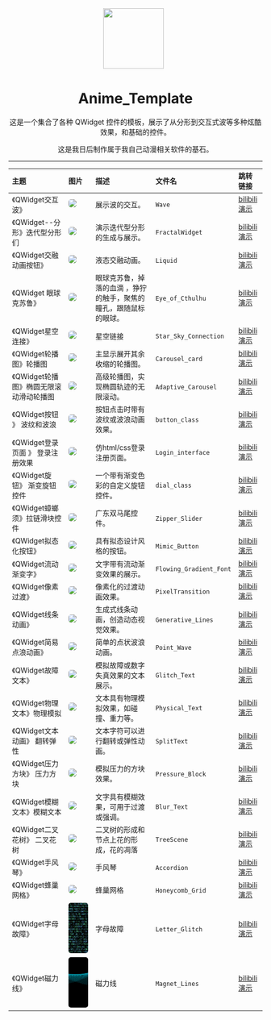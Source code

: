 <div align="center">
    <img src="res/GQmst7takAMVmoS.jpg" alt="" width="120" height="120"/>
  <h1>Anime_Template</h1>
  <p>这是一个集合了各种 QWidget 控件的模板，展示了从分形到交互式波等多种炫酷效果，和基础的控件。</p>
  <p>这是我日后制作属于我自己动漫相关软件的基石。</p>
</div>

---

| 主题 | 图片 | 描述 | 文件名 | 跳转链接 |
| :----------------------- | :------------------------------------------------------------------------------------------------------------------------------------------------------------------------------------------------------------------------------------------------ | :--------------------------------------- | :--------------- | :--------------------- |
| 《QWidget交互波》 | <img src="res/Wave.png" style="height: 100px; object-fit: cover; border-radius: 5px;"> | 展示波的交互。 | `Wave` | [bilibili演示](https://www.bilibili.com/video/BV1kETHzNERE) |
| 《QWidget--分形》迭代型分形们 | <img src="res/FractalWidget.png" style="height: 100px; object-fit: cover; border-radius: 5px;"> | 演示迭代型分形的生成与展示。 | `FractalWidget` | [bilibili演示](https://www.bilibili.com/video/BV12aKtzdErC) |
| 《QWidget交融动画按钮》 | <img src="res/液态.png" style="height: 100px; object-fit: cover; border-radius: 5px;"> | 液态交融动画。 | `Liquid` | [bilibili演示](https://www.bilibili.com/video/BV1w25PzBEq3) |
| 《QWidget 眼球克苏鲁》 | <img src="res/Eye_of_Cthulhu.png" style="height: 100px; object-fit: cover; border-radius: 5px;"> | 眼球克苏鲁，掉落的血滴 ，狰狞的触手，聚焦的瞳孔，跟随鼠标的眼球。 | `Eye_of_Cthulhu` | [bilibili演示](https://www.bilibili.com/video/BV11MgSz4EL7) |
| 《QWidget星空连接》 | <img src="res/Star_Sky_Connection.png" style="height: 100px; object-fit: cover; border-radius: 5px;"> | 星空链接 | `Star_Sky_Connection` | [bilibili演示](https://www.bilibili.com/video/BV1iw3uzAEee) |
| 《QWidget轮播图》轮播图 | <img src="res/carousel_card.png" style="height: 100px; object-fit: cover; border-radius: 5px;"> | 主显示展开其余收缩的轮播图。 | `Carousel_card` | [bilibili演示](https://www.bilibili.com/video/BV1ksZdYjE3w) |
| 《QWidget轮播图》椭圆无限滚动滑动轮播图 | <img src="res/Adaptive_Carousel.png" style="height: 100px; object-fit: cover; border-radius: 5px;"> | 高级轮播图，实现椭圆轨迹的无限滚动。 | `Adaptive_Carousel` | [bilibili演示](https://www.bilibili.com/video/BV1AXonY7EPz) |
| 《QWidget按钮 》 波纹和波浪 | <img src="res/2_btn.png" style="height: 100px; object-fit: cover; border-radius: 5px;"> | 按钮点击时带有波纹或波浪动画效果。 | `button_class` | [bilibili演示](https://www.bilibili.com/video/BV12fdFYZEsk) |
| 《QWidget登录页面 》 登录注册效果 | <img src="res/Responsive_form.png" style="height: 100px; object-fit: cover; border-radius: 5px;"> | 仿html/css登录注册页面。 | `Login_interface` | [bilibili演示](https://www.bilibili.com/video/BV18FdjYVEBN) |
| 《QWidget旋钮》 渐变旋钮控件 | <img src="res/gradient_knob.png" style="height: 100px; object-fit: cover; border-radius: 5px;"> | 一个带有渐变色彩的自定义旋钮控件。 | `dial_class` | [bilibili演示](https://www.bilibili.com/video/BV1dTdSY2Ef1) |
| 《QWidget蟑螂须》拉链滑块控件 | <img src="res/蟑螂.png" style="height: 100px; object-fit: cover; border-radius: 5px;"> | 广东双马尾控件。 | `Zipper_Slider` | [bilibili演示](https://www.bilibili.com/video/BV1DWLbzWEjd) |
| 《QWidget拟态化按钮》 | <img src="res/拟态化按钮.png" style="height: 100px; object-fit: cover; border-radius: 5px;"> | 具有拟态设计风格的按钮。 | `Mimic_Button` | [bilibili演示](https://www.bilibili.com/video/BV1yXGrz3E6g) |
| 《QWidget流动渐变字》 | <img src="res/Flowing_Gradient_Font.png" style="height: 100px; object-fit: cover; border-radius: 5px;"> | 文字带有流动渐变效果的展示。 | `Flowing_Gradient_Font` | [bilibili演示](https://www.bilibili.com/video/BV1fLEgzoEdW) |
| 《QWidget像素过渡》 | <img src="res/PixelTransition.png" style="height: 100px; object-fit: cover; border-radius: 5px;"> | 像素化的过渡动画效果。 | `PixelTransition` | [bilibili演示](https://www.bilibili.com/video/BV1Km7Kz4EyF) |
| 《QWidget线条动画》 | <img src="res/Generative_Lines.png" style="height: 100px; object-fit: cover; border-radius: 5px;"> | 生成式线条动画，创造动态视觉效果。 | `Generative_Lines` | [bilibili演示](https://www.bilibili.com/video/BV1W27mzMEmK) |
| 《QWidget简易点浪动画》 | <img src="res/Point_Wave.png" style="height: 100px; object-fit: cover; border-radius: 5px;"> | 简单的点状波浪动画。 | `Point_Wave` | [bilibili演示](https://www.bilibili.com/video/BV1vhTJzEEPT) |
| 《QWidget故障文本》 | <img src="res/Glitch_Text.png" style="height: 100px; object-fit: cover; border-radius: 5px;"> | 模拟故障或数字失真效果的文本展示。 | `Glitch_Text` | [bilibili演示](https://www.bilibili.com/video/BV1nyT3zqEbW) |
| 《QWidget物理文本》物理模拟 | <img src="res/Physical_Text.png" style="height: 100px; object-fit: cover; border-radius: 5px;"> | 文本具有物理模拟效果，如碰撞、重力等。 | `Physical_Text` | [bilibili演示](https://www.bilibili.com/video/BV1zRTBzyEZB) |
| 《QWidget文本动画》 翻转弹性 | <img src="res/SplitText.png" style="height: 100px; object-fit: cover; border-radius: 5px;"> | 文本字符可以进行翻转或弹性动画。 | `SplitText` | [bilibili演示](https://www.bilibili.com/video/BV1kvMmzVEbb) |
| 《QWidget压力方块》 压力方块 | <img src="res/Pressure_Block.png" style="height: 100px; object-fit: cover; border-radius: 5px;"> | 模拟压力的方块效果。 | `Pressure_Block` | [bilibili演示](https://www.bilibili.com/video/BV1VSN4zaEWK) |
| 《QWidget模糊文本》模糊文本 | <img src="res/Blur_Text.png" style="height: 100px; object-fit: cover; border-radius: 5px;"> | 文字具有模糊效果，可用于过渡或强调。 | `Blur_Text` | [bilibili演示](https://www.bilibili.com/video/BV1prKNzHExz) |
| 《QWidget二叉花树》 二叉花树 | <img src="res/TreeScene.png" style="height: 100px; object-fit: cover; border-radius: 5px;"> | 二叉树的形成和节点上花的形成，花的凋落 | `TreeScene` | [bilibili演示](https://www.bilibili.com/video/BV1Q7KZzmEAw) |
| 《QWidget手风琴》 | <img src="res/Accordion.png" style="height: 100px; object-fit: cover; border-radius: 5px;"> | 手风琴 | `Accordion` | [bilibili演示](https://www.bilibili.com/video/BV1zFK2zhEfY) |
| 《QWidget蜂巢网格》 | <img src="res/Honeycomb_Grid.png" style="height: 100px; object-fit: cover; border-radius: 5px;"> | 蜂巢网格 | `Honeycomb_Grid` | [bilibili演示](https://www.bilibili.com/video/BV1iw3uzAEee) |
| 《QWidget字母故障》 | <img src="res/Letter_Glitch.png" style="height: 100px; object-fit: cover; border-radius: 5px;"> | 字母故障 | `Letter_Glitch` | [bilibili演示](https://www.bilibili.com/video/BV1kcGHzLEDq) |
| 《QWidget磁力线》 | <img src="res/Magnet_Lines.png" style="height: 100px; object-fit: cover; border-radius: 5px;"> | 磁力线 | `Magnet_Lines` | [bilibili演示](https://www.bilibili.com/video/BV1JTGHz3EAQ) |
